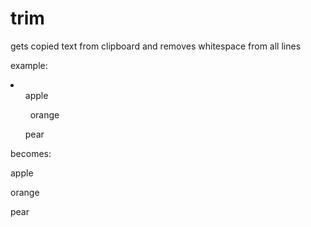 # trim

gets copied text from clipboard and removes whitespace from all lines

example: 
<li>
<ul>apple</ul>

<ul>&nbsp;&nbsp;orange</ul>

<ul>pear</ul>
</li>

becomes:

apple

orange

pear
